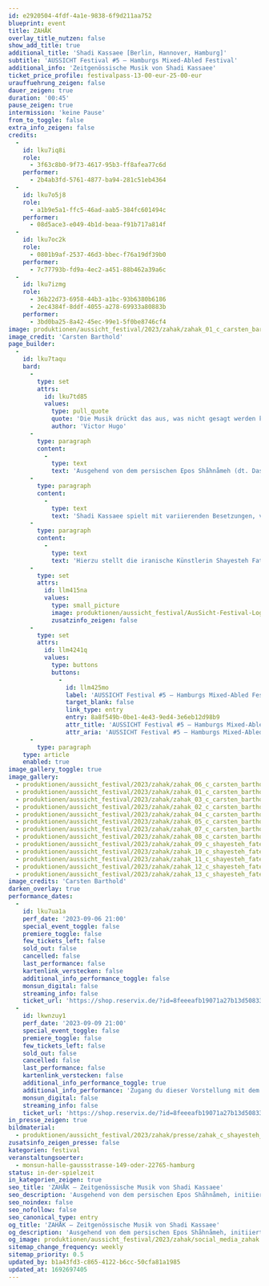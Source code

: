 ```yaml
---
id: e2920504-4fdf-4a1e-9838-6f9d211aa752
blueprint: event
title: ZAHÅK
overlay_title_nutzen: false
show_add_title: true
additional_title: 'Shadi Kassaee [Berlin, Hannover, Hamburg]'
subtitle: 'AUSSICHT Festival #5 – Hamburgs Mixed-Abled Festival'
additional_info: 'Zeitgenössische Musik von Shadi Kassaee'
ticket_price_profile: festivalpass-13-00-eur-25-00-eur
urauffuehrung_zeigen: false
dauer_zeigen: true
duration: '00:45'
pause_zeigen: true
intermission: 'keine Pause'
from_to_toggle: false
extra_info_zeigen: false
credits:
  -
    id: lku7iq8i
    role:
      - 3f63c8b0-9f73-4617-95b3-ff8afea77c6d
    performer:
      - 2b4ab3fd-5761-4877-ba94-281c51eb4364
  -
    id: lku7o5j8
    role:
      - a1b9e5a1-ffc5-46ad-aab5-384fc601494c
    performer:
      - 08d5ace3-e049-4b1d-beaa-f91b717a814f
  -
    id: lku7oc2k
    role:
      - 0801b9af-2537-46d3-bbec-f76a19df39b0
    performer:
      - 7c77793b-fd9a-4ec2-a451-88b462a39a6c
  -
    id: lku7izmg
    role:
      - 36b22d73-6958-44b3-a1bc-93b6380b6186
      - 2ec4384f-8ddf-4055-a278-69933a80883b
    performer:
      - 3bd0ba25-8a42-45ec-99e1-5f0be8746cf4
image: produktionen/aussicht_festival/2023/zahak/zahak_01_c_carsten_barthold.jpg
image_credit: 'Carsten Barthold'
page_builder:
  -
    id: lku7taqu
    bard:
      -
        type: set
        attrs:
          id: lku7td85
          values:
            type: pull_quote
            quote: 'Die Musik drückt das aus, was nicht gesagt werden kann und worüber zu schweigen unmöglich ist.'
            author: 'Victor Hugo'
      -
        type: paragraph
        content:
          -
            type: text
            text: 'Ausgehend von dem persischen Epos Shåhnåmeh (dt. Das Königsbuch), eine Gedichtsammlung aus dem 10. Jahrhundert des Dichters Ferdousi, initiiert die junge persische Nachwuchskomponistin Shadi Kassaee ein zeitgenössisches Musikszenario für Elektronik, Harfe, Schlagwerk und Frauenstimme. Es handelt von der Verwandlung eines Herrschers durch Macht und Alleinherrschaft: Die Geschichte von Zahåk, ein Königssohn, der vom Teufel entführt wurde, um seinen Vater zu töten und selbst König zu werden.'
      -
        type: paragraph
        content:
          -
            type: text
            text: 'Shadi Kassaee spielt mit variierenden Besetzungen, verschiedenen persischen traditionellen Modi (Dastgåh) sowie mit aktuellen Texten, Gedichten und Nachrichten aus unserer heutigen Zeit. Ihre Komposition steht für die Stimmen der Minderheiten in einer nicht gehörten Bevölkerung, sowohl heute wie auch damals. Denn unser aller Schicksal ist gleich - ob klein oder groß, ob als Hirte oder Herde. Am Ende verlassen wir alle diese Welt auf dieselbe Art und Weise. Ein musikalisch performativer Protest zur aktuellen Lage der Menschenrechtsverletzungen im Iran.'
      -
        type: paragraph
        content:
          -
            type: text
            text: 'Hierzu stellt die iranische Künstlerin Shayesteh Fatemi vom 06. – 09.09.2023 ihre Malerei „Stunde der Frauen“ im Theaterfoyer aus.'
      -
        type: set
        attrs:
          id: llm415na
          values:
            type: small_picture
            image: produktionen/aussicht_festival/AusSicht-Festival-Logo-Rechteck.jpg
            zusatzinfo_zeigen: false
      -
        type: set
        attrs:
          id: llm4241q
          values:
            type: buttons
            buttons:
              -
                id: llm425mo
                label: 'AUSSICHT Festival #5 – Hamburgs Mixed-Abled Festival'
                target_blank: false
                link_type: entry
                entry: 8a8f549b-0be1-4e43-9ed4-3e6eb12d98b9
                attr_title: 'AUSSICHT Festival #5 – Hamburgs Mixed-Abled Festival'
                attr_aria: 'AUSSICHT Festival #5 – Hamburgs Mixed-Abled Festival'
      -
        type: paragraph
    type: article
    enabled: true
image_gallery_toggle: true
image_gallery:
  - produktionen/aussicht_festival/2023/zahak/zahak_06_c_carsten_barthold.jpg
  - produktionen/aussicht_festival/2023/zahak/zahak_01_c_carsten_barthold.jpg
  - produktionen/aussicht_festival/2023/zahak/zahak_03_c_carsten_barthold.jpg
  - produktionen/aussicht_festival/2023/zahak/zahak_02_c_carsten_barthold.jpg
  - produktionen/aussicht_festival/2023/zahak/zahak_04_c_carsten_barthold.jpg
  - produktionen/aussicht_festival/2023/zahak/zahak_05_c_carsten_barthold.jpg
  - produktionen/aussicht_festival/2023/zahak/zahak_07_c_carsten_barthold.jpg
  - produktionen/aussicht_festival/2023/zahak/zahak_08_c_carsten_barthold.jpg
  - produktionen/aussicht_festival/2023/zahak/zahak_09_c_shayesteh_fatemi.jpg
  - produktionen/aussicht_festival/2023/zahak/zahak_10_c_shayesteh_fatemi.jpg
  - produktionen/aussicht_festival/2023/zahak/zahak_11_c_shayesteh_fatemi.jpg
  - produktionen/aussicht_festival/2023/zahak/zahak_12_c_shayesteh_fatemi.jpg
  - produktionen/aussicht_festival/2023/zahak/zahak_13_c_shayesteh_fatemi.jpg
image_credits: 'Carsten Barthold'
darken_overlay: true
performance_dates:
  -
    id: lku7ua1a
    perf_date: '2023-09-06 21:00'
    special_event_toggle: false
    premiere_toggle: false
    few_tickets_left: false
    sold_out: false
    cancelled: false
    last_performance: false
    kartenlink_verstecken: false
    additional_info_performance_toggle: false
    monsun_digital: false
    streaming_info: false
    ticket_url: 'https://shop.reservix.de/?id=8feeeafb19071a27b13d5083379d95183e9ab490f2f135faf80b2fecfc1ba00f2aba7ad8945f4a4292549eb86feddc1b&vID=7337&eventGrpID=444675'
  -
    id: lkwnzuy1
    perf_date: '2023-09-09 21:00'
    special_event_toggle: false
    premiere_toggle: false
    few_tickets_left: false
    sold_out: false
    cancelled: false
    last_performance: false
    kartenlink_verstecken: false
    additional_info_performance_toggle: true
    additional_info_performance: 'Zugang du dieser Vorstellung mit dem Festivalpass [AUSSICHT Festival 2023] oder einem Ticket der Theaternacht Hamburg 2023.'
    monsun_digital: false
    streaming_info: false
    ticket_url: 'https://shop.reservix.de/?id=8feeeafb19071a27b13d5083379d95183e9ab490f2f135faf80b2fecfc1ba00f2aba7ad8945f4a4292549eb86feddc1b&vID=7337&eventGrpID=444675'
in_presse_zeigen: true
bildmaterial:
  - produktionen/aussicht_festival/2023/zahak/presse/zahak_c_shayesteh_fatemi_und_carsten_barthold_monsun_aussicht_festival_2023.zip
zusatsinfo_zeigen_presse: false
kategorien: festival
veranstaltungsoerter:
  - monsun-halle-gaussstrasse-149-oder-22765-hamburg
status: in-der-spielzeit
in_kategorien_zeigen: true
seo_title: 'ZAHÅK – Zeitgenössische Musik von Shadi Kassaee'
seo_description: 'Ausgehend von dem persischen Epos Shåhnåmeh, initiiert Nachwuchskomponistin Shadi Kassaee ein Musikszenario für Elektronik, Harfe, Schlagwerk und Frauenstimme.'
seo_noindex: false
seo_nofollow: false
seo_canonical_type: entry
og_title: 'ZAHÅK – Zeitgenössische Musik von Shadi Kassaee'
og_description: 'Ausgehend von dem persischen Epos Shåhnåmeh, initiiert Nachwuchskomponistin Shadi Kassaee ein Musikszenario für Elektronik, Harfe, Schlagwerk und Frauenstimme.'
og_image: produktionen/aussicht_festival/2023/zahak/social_media_zahak.jpg
sitemap_change_frequency: weekly
sitemap_priority: 0.5
updated_by: b1a43fd3-c865-4122-b6cc-50cfa81a1985
updated_at: 1692697405
---
```

